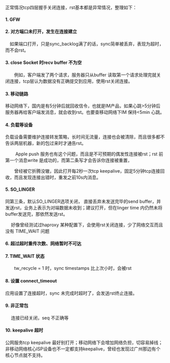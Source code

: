 正常情况tcp四层握手关闭连接，rst基本都是异常情况，整理如下：

#### 1. GFW 

#### 2. 对方端口未打开，发生在连接建立

 　如果端口打开，只是sync_backlog满了的话，sync简单被丢弃，表现为超时，而不会rst。

#### 3. close Socket 时recv buffer 不为空

　　例如，客户端发了两个请求，服务器只从buffer 读取第一个请求处理完就关闭连接，tcp层认为数据没有正确提交到应用，使用rst关闭连接。

#### 3. 移动链路

   移动网络下，国内是有5分钟后就回收信令，也就是IM产品，如果心跳>5分钟后服务器再给客户端发消息，就会收到rst。也要查移动网络下IM 保持<5min 心跳。

#### 4. 负载等设备

   负载设备需要维护连接转发策略，长时间无流量，连接也会被清除，而且很多都不告诉两层机器，新的包过来时才通告rst。

　　 Apple push 服务也有这个问题，而且是不可预期的偶发性连接被rst；rst 前第一个消息write 是成功的，而第二条写才会告诉你连接被重置，

　　曾经被它折腾没辙，因此打开每2秒一次tcp keepalive，固定5分钟tcp连接回收，而且发现连接出错时，重发之前10s内消息。

#### 5. SO_LINGER

  同第三条，默认SO_LINGER选项关闭， 直接丢弃未发送完毕的send buffer，并发送rst，业务上表示为对端数据未收到；建议打开，但在linger time 内仍然未将buffer发送完，那依然发送rst。

　 好像曾经测试过haproxy 某种配置下，会使用rst关闭连接，少了网络交互而且没有 TIME_WAIT 问题

 

#### 6. 超过超时重传次数、网络暂时不可达

#### 7. TIME_WAIT 状态

　　tw_recycle = 1 时，sync timestamps 比上次小时，会被rst

#### 8. 设置 connect_timeout

   应用设置了连接超时，sync 未完成时超时了，会发送rst终止连接。

#### 9. 非正常包

　 连接已经关闭，seq 不正确等

#### 10. keepalive 超时

  公网服务tcp keepalive 最好别打开；移动网络下会增加网络负担，切容易掉线；非移动网络核心ISP设备也不一定都支持keepalive，曾经也发现过广州那边有个核心节点就不支持。